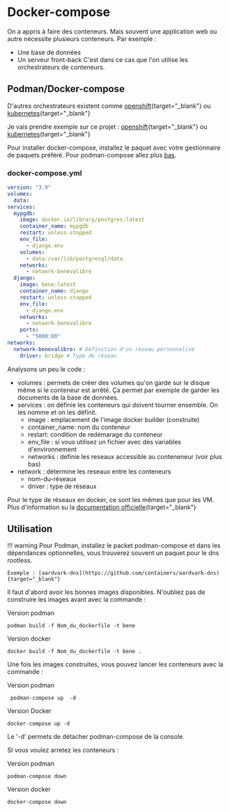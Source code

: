 # Docker-compose

On a appris à faire des conteneurs. Mais souvent une application web ou autre nécessite plusieurs conteneurs.
Par exemple :
- Une base de données
- Un serveur front-back
C'est dans ce cas que l'on utilise les orchestrateurs de conteneurs.

## Podman/Docker-compose

D'autres orchestrateurs existent comme [openshift](https://www.redhat.com/fr/technologies/cloud-computing/openshift){target="_blank"} ou [kubernetes](https://kubernetes.io/){target="_blank"}

Je vais prendre exemple sur ce projet : [openshift](https://www.redhat.com/fr/technologies/cloud-computing/openshift){target="_blank"} ou [kubernetes](https://kubernetes.io/){target="_blank"}

Pour installer docker-compose, installez le paquet avec votre gestionnaire de paquets préféré. Pour podman-compose allez plus [bas](#utilisation).

### docker-compose.yml

```yaml
version: "3.9"
volumes:
  data: 
services:
  mypgdb:
    image: docker.io/library/postgres:latest
    container_name: mypgdb
    restart: unless-stopped
    env_file:
      - django.env
    volumes:
      - data:/var/lib/postgresql/data
    networks:
      - network-benevalibre
  django:
    image: bene:latest
    container_name: django
    restart: unless-stopped
    env_file:
      - django.env
    networks:
      - network-benevalibre
    ports:
      - "5000:80"
networks:
  network-benevalibre: # Définition d'un réseau personnalisé
    driver: bridge # Type de réseau
```

Analysons un peu le code :

- volumes : permets de créer des volumes qu'on garde sur le disque même si le conteneur est arrêté. Ça permet par exemple de garder les documents de la base de données.
- services : on définie les conteneurs qui doivent tourner ensemble. On les nomme et on les définit.
    - image : emplacement de l'image docker builder (construite)
    - container_name: nom du conteneur
    - restart: condition de redémarage du conteneur
    - env_file : si vous utilisez un fichier avec des variables d'environnement
    - networks : definie les reseaux accessible au conteneneur (voir plus bas)
- network : détermine les reseaux entre les conteneurs
    - nom-du-réseaux
    - driver :  type de réseaux

Pour le type de réseaux en docker, ce sont les mêmes que pour les VM.
Plus d'information su la [documentation officielle](https://docs.docker.com/compose/how-tos/networking/){target="_blank"}

## Utilisation

!!! warning
    Pour Podman, installez le packet podman-compose et dans les dépendances optionnelles, vous trouverez souvent un paquet pour le dns rootless.

    Exemple : [aardvark-dns](https://github.com/containers/aardvark-dns){target="_blank"}

Il faut d'abord avoir les bonnes images disponibles. N'oubliez pas de construire les images avant avec la commande :

Version podman

```shell
podman build -f Nom_du_dockerfile -t bene
```

Version docker

```shell
docker build -f Nom_du_dockerfile -t bene .
```

Une fois les images construites, vous pouvez lancer les conteneurs avec la commande :

Version podman

```shell
 podman-compose up  -d
```

Version Docker

```shell
docker-compose up -d
```

Le '-d' permets de détacher podman-compose de la console.

SI vous voulez arretez les conteneurs :

Version podman

```shell
podman-compose down
```

Version docker

```shell
docker-compose down
```